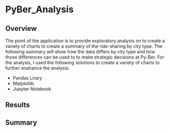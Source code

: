 # PyBer_Analysis

## Overview
The point of the application is to provide exploratory analysis on  to create a variety of charts to create a summary of the ride-sharing by city type. The following summary will show how the data differs by city type and how those differences can be used to to make strategic decisions at Py-Ber.  For the analysis, I used the following solutions to create a variety of charts to further enahance the analysis: 
* Pandas Lirary
* Matplotlib 
* Jupyter Notebook

## Results

## Summary

